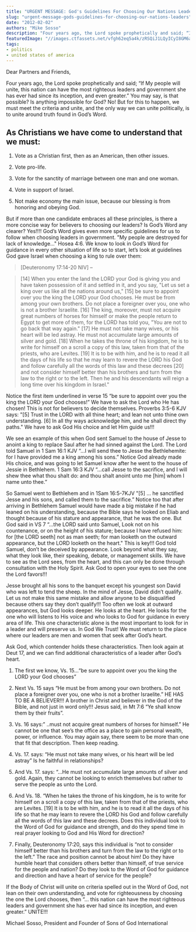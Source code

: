 ```yaml
---
title: "URGENT MESSAGE: God's Guidelines For Choosing Our Nations Leaders"
slug: "urgent-message-gods-guidelines-for-choosing-our-nations-leaders"
date: "2012-02-02"
authors: "Mike Sosso"
description: "Four years ago, the Lord spoke prophetically and said; “If My people will unite, this nation can have the most righteous leaders and government she has ever had since its inception, and even greater.” You may say, is that possible?  Is anything impossible for God?"
featuredImage: "//images.ctfassets.net/vfgh62eq5a4k/zRSQiJ1LQyICyI8GM6aGa/f7809061e3f5f65fcc5569f234e75f72/jomar-271602-unsplash-compressor.jpg"
tags:
- politics
- united states of america
---
```

Dear Partners and Friends,

Four years ago, the Lord spoke prophetically and said; “If My people will unite, this nation can have the most righteous leaders and government she has ever had since its inception, and even greater.” You may say, is that possible?  Is anything impossible for God?  No!  But for this to happen, we must meet the criteria and unite, and the only way we can unite politically, is to unite around truth found in God’s Word.

## As Christians we have come to understand that we must:

1. Vote as a Christian first, then as an American, then other issues.

2. Vote pro-life.

3. Vote for the sanctity of marriage between one man and one woman.

4. Vote in support of Israel.

5. Not make economy the main issue, because our blessing is from honoring and obeying God.

But if more than one candidate embraces all these principles, is there a more concise way for believers to choosing our leaders? Is God’s Word any clearer? Yes!!!! God’s Word gives even more specific guidelines for us to follow when choosing leaders in government.  "My people are destroyed for lack of knowledge…" Hosea 4:6. We know to look in God’s Word for guidance in every other situation of life so to start, let’s look at guidelines God gave Israel when choosing a king to rule over them:

> [Deuteronomy 17:14-20 NIV] –

> [14] When you enter the land the LORD your God is giving you and have taken possession of it and settled in it, and you say, "Let us set a king over us like all the nations around us," [15] be sure to appoint over you the king the LORD your God chooses. He must be from among your own brothers. Do not place a foreigner over you, one who is not a brother Israelite. [16] The king, moreover, must not acquire great numbers of horses for himself or make the people return to Egypt to get more of them, for the LORD has told you, "You are not to go back that way again." [17] He must not take many wives, or his heart will be led astray. He must not accumulate large amounts of silver and gold. [18] When he takes the throne of his kingdom, he is to write for himself on a scroll a copy of this law, taken from that of the priests, who are Levites. [19] It is to be with him, and he is to read it all the days of his life so that he may learn to revere the LORD his God and follow carefully all the words of this law and these decrees [20] and not consider himself better than his brothers and turn from the law to the right or to the left. Then he and his descendants will reign a long time over his kingdom in Israel."

Notice the first item underlined in verse 15 “be sure to appoint over you the king the LORD your God chooses!” We have to ask the Lord who He has chosen!  This is not for believers to decide themselves.  Proverbs 3:5-6 KJV says: "[5] Trust in the LORD with all thine heart; and lean not unto thine own understanding. [6] In all thy ways acknowledge him, and he shall direct thy paths." We have to ask God His choice and let Him guide us!!!

We see an example of this when God sent Samuel to the house of Jesse to anoint a king to replace Saul after he had sinned against the Lord. The Lord told Samuel in 1 Sam 16:1 KJV “…I will send thee to Jesse the Bethlehemite: for I have provided me a king among his sons.” Notice God already made His choice, and was going to let Samuel know after he went to the house of Jessie in Bethlehem. 1 Sam 16:3 KJV “…call Jesse to the sacrifice, and I will shew thee what thou shalt do: and thou shalt anoint unto me [him] whom I name unto thee.”

So Samuel went to Bethlehem and in 1Sam 16:5-7KJV  "[5] … he sanctified Jesse and his sons, and called them to the sacrifice.” Notice too that after arriving in Bethlehem Samuel would have made a big mistake if he had leaned on his understanding, because the Bible says he looked on Eliab and thought because of his stature and appearance, that he was the one.  But God said in VS 7 “…the LORD said unto Samuel, Look not on his countenance, or on the height of his stature; because I have refused him: for [the LORD seeth] not as man seeth; for man looketh on the outward appearance, but the LORD looketh on the heart." This is key!!! God told Samuel, don’t be deceived by appearance.  Look beyond what they say, what they look like, their speaking, debate, or management skills. We have to see as the Lord sees, from the heart, and this can only be done through consultation with the Holy Spirit.  Ask God to open your eyes to see the one the Lord favors!!!

Jesse brought all his sons to the banquet except his youngest son David who was left to tend the sheep.  In the mind of Jesse, David didn’t qualify.  Let us not make this same mistake and allow anyone to be disqualified because others say they don’t qualify!!!  Too often we look at outward appearances, but God looks deeper.  He looks at the heart.  He looks for the one who will listens to His voice and who looks to God for guidance in every area of life.  This one characteristic alone is the most important to look for in a leader and will preserve us.  In God We Trust!  We must return to the place where our leaders are men and women that seek after God’s heart.

Ask God, which contender holds these characteristics.  Then look again at Deut 17, and we can find additional characteristics of a leader after God’s heart.

1. The first we know, Vs. 15…“be sure to appoint over you the king the LORD your God chooses”

2. Next Vs. 15 says “He must be from among your own brothers. Do not place a foreigner over you, one who is not a brother Israelite.” HE HAS TO BE A BELIEVER!!! A brother in Christ and believer in the God of the Bible, and not just in word only!!!   Jesus said, in Mt 7:6  “Ye shall know them by their fruits”.

3. Vs. 16 says:” ..must not acquire great numbers of horses for himself.” He cannot be one that see’s the office as a place to gain personal wealth, power, or influence.  You may again say, there seem to be more than one that fit that description.  Then keep reading.

4. Vs. 17. says: “He must not take many wives, or his heart will be led astray” Is he faithful in relationships?

5. And Vs. 17. says: “…He must not accumulate large amounts of silver and gold. Again, they cannot be looking to enrich themselves but rather to serve the people as unto the Lord.

6. And Vs. 18. “When he takes the throne of his kingdom, he is to write for himself on a scroll a copy of this law, taken from that of the priests, who are Levites. [19] It is to be with him, and he is to read it all the days of his life so that he may learn to revere the LORD his God and follow carefully all the words of this law and these decrees. Does this individual look to the Word of God for guidance and strength, and do they spend time in real prayer looking to God and His Word for direction?

7. Finally, Deuteronomy 17:20, says this individual is “not to consider himself better than his brothers and turn from the law to the right or to the left.” The race and position cannot be about him!  Do they have humble heart that considers others better than himself, of true service for the people and nation? Do they look to the Word of God for guidance and direction and have a heart of service for the people?

If the Body of Christ will unite on criteria spelled out in the Word of God, not lean on their own understanding, and vote for righteousness by choosing the one the Lord chooses, then “… this nation can have the most righteous leaders and government she has ever had since its inception, and even greater.” UNITE!!!

Michael Sosso,  President and Founder of Sons of God International
